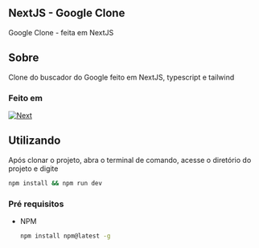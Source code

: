 ## NextJS - Google Clone

Google Clone - feita em NextJS

## Sobre

Clone do buscador do Google feito em NextJS, typescript e tailwind

### Feito em

[![Next][Next.js]][Next-url]


## Utilizando

Após clonar o projeto, abra o terminal de comando, acesse o diretório do projeto e digite
```sh
npm install && npm run dev
```

### Pré requisitos

* NPM
  ```sh
  npm install npm@latest -g
  ```

[Next.js]: https://img.shields.io/badge/next.js-000000?style=for-the-badge&logo=nextdotjs&logoColor=white
[Next-url]: https://nextjs.org/